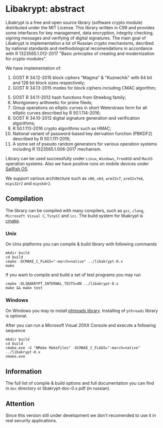 # Libakrypt: abstract

Libakrypt is a free and open source library (software crypto module) distributed under
the MIT License. This library written in C99 and provides some interfaces for
key management, data encryption, integrity checking, signing messages and verifying
of digital signatures. The main goal of Libakrypt is implementation a lot of Russian
crypto mechanisms, decribed by national standards and methodological recomendations
in accordance with R 1323565.1.012-2017
"Basic principles of creating and modernization for crypto modules".

We have implementation of:

 1. GOST R 34.12-2015 block ciphers "Magma" & "Kuznechik" with 64 bit and 128 bit block sizes respectively;
 2. GOST R 34.13-2015 modes for block ciphers including CMAC algorithm;
<!---
 3. ACPKM encryption mode described by R 1323565.1.017-2018;
 4. New russian AEAD mode (MGM, Multilinear Galois mode) for authenticated encryption;
--->
 5. GOST R 34.11-2012 hash functions from Streebog family;
 6. Montgomery arithmetic for prime fileds;
 7. Group operations on elliptic curves in short Weierstrass form for all elliptic curves
    described by R 50.1.114-2016;
 8. GOST R 34.10-2012 digital signature generation and verification algorithms;
 9. R 50.1.113-2016 crypto algorithms such as HMAC;
10. National variant of password-based key derivation function (PBKDF2) described by R 50.1.111-2016;
11. A some set of pseudo random generators for various operation systems including R 1323565.1.006-2017 mechanism.

Library can be used successfully under `Linux`, `Windows`, `FreeBSD` and `MacOS` operation systems.
Also we have positive runs on mobile devices under [Sailfish OS](https://sailfishos.org/).

We support various architecture such as `x86`, `x64`, `arm32v7`, `arm32v7eb`, `mips32r2` and `mips64r2`.


## Compilation

The library can be compiled with many compilers,
such as `gcc`, `clang`, `Microsoft Visual C`, `TinyCC` and `icc`.
The build system for libakrypt is [cmake](https://cmake.org/).

### Unix
On Unix platforms you can compile & build library with following commands

    mkdir build
    cd build
    cmake -DCMAKE_C_FLAGS="-march=native" ../libakrypt-0.x
    make

If you want to compile and build a set of test programs you may run

    cmake -DLIBAKRYPT_INTERNAL_TESTS=ON ../libakrypt-0.x
    make && make test

### Windows
On Windows you may to install [phtreads library](https://sourceware.org/pthreads-win32/).
Installing of `pthreads` library is optional.

After you can run a Microsoft Visual 20XX Console and execute a following sequence

    mkdir build
    cd build
    cmake.exe -G "NMake Makefiles" -DCMAKE_C_FLAGS="-march=native" ../libakrypt-0.x
    nmake.exe

## Information

The full list of compile & build options and full documentation you can find
in `doc` directory or libakrypt-doc-0.x.pdf (in russian).

## Attention

Since this version still under development we don't recomended to use it
in real security applications.
